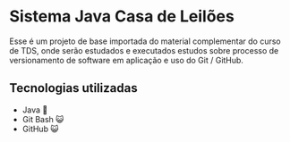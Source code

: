 # Sistema Java Casa de Leilões

Esse é um projeto de base importada do material complementar do curso de TDS, onde serão estudados e executados estudos sobre processo de versionamento de software em aplicação e uso do Git / GitHub.

## Tecnologias utilizadas
- Java 🍵
- Git Bash 😺
- GitHub 😺
